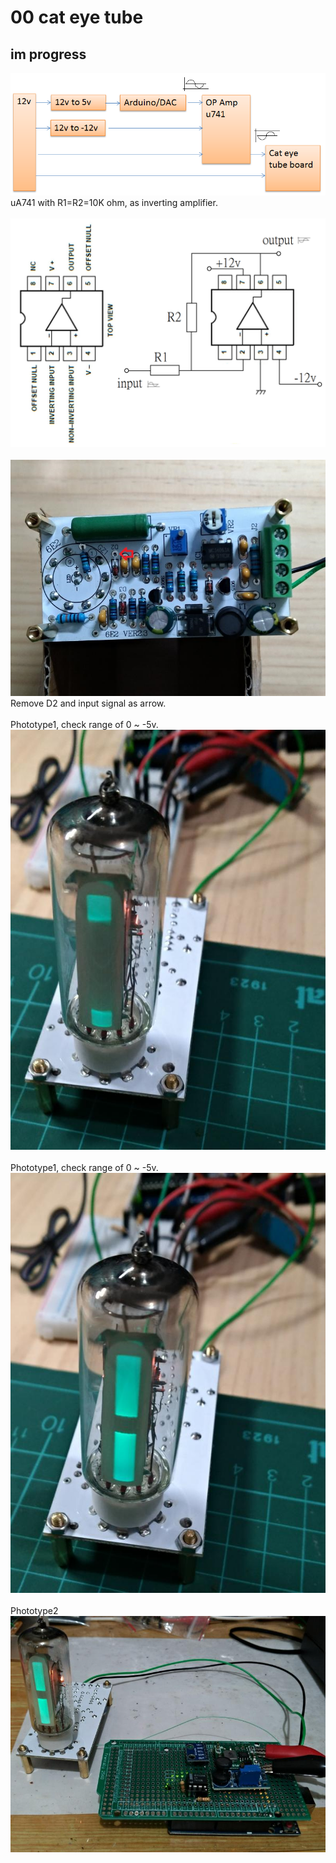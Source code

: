 # 00 cat eye tube
## im progress
  
![pic](pic/cateye.png)<br>
uA741 with R1=R2=10K ohm, as inverting amplifier.  
<br>
![pic](pic/ua741a.png)<br>
<br>
![pic](pic/cateye_brd.jpg)<br>
Remove D2 and input signal as arrow.  
<br>
Phototype1, check range of 0 ~ -5v.  
![pic](pic/phototype1a.jpg)<br>
<br>
Phototype1, check range of 0 ~ -5v.  
![pic](pic/phototype1b.jpg)<br>
<br>
Phototype2  
![pic](pic/phototype2.jpg)<br>


